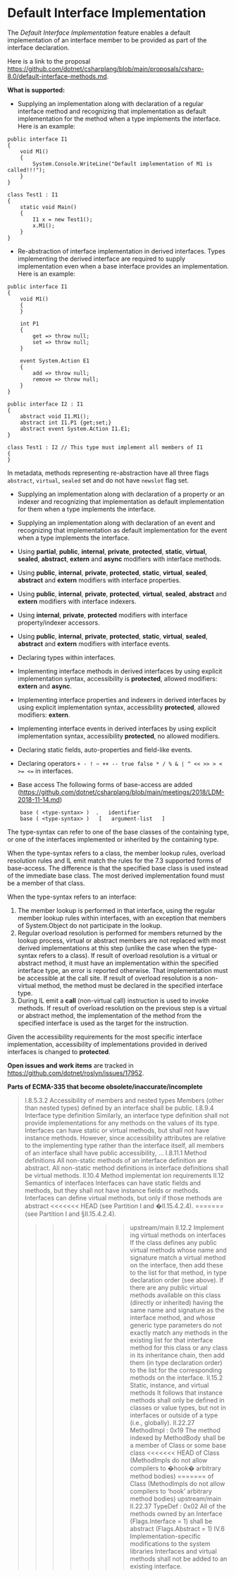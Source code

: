 Default Interface Implementation
=========================

The *Default Interface Implementation* feature enables a default implementation of an interface member to be provided as part of the interface declaration. 

Here is a link to the proposal https://github.com/dotnet/csharplang/blob/main/proposals/csharp-8.0/default-interface-methods.md. 

**What is supported:**
- Supplying an implementation along with declaration of a regular interface method and recognizing that implementation as default implementation for the method when a type implements the interface. 
Here is an example:
```
public interface I1
{
    void M1() 
    {
        System.Console.WriteLine("Default implementation of M1 is called!!!");
    }
}

class Test1 : I1
{
    static void Main()
    {
        I1 x = new Test1();
        x.M1();
    }
}
```

- Re-abstraction of interface implementation in derived interfaces. Types implementing the derived interface are required to supply implementation even when a base interface provides an implementation. 
Here is an example:
```
public interface I1
{
    void M1() 
    {
    }

    int P1 
    {
        get => throw null;
        set => throw null;
    }

    event System.Action E1
    {
        add => throw null;
        remove => throw null;
    }
}

public interface I2 : I1
{
    abstract void I1.M1();
    abstract int I1.P1 {get;set;}
    abstract event System.Action I1.E1;
}

class Test1 : I2 // This type must implement all members of I1
{
}
```
In metadata, methods representing re-abstraction have all three flags `abstract`, `virtual`, `sealed` set and do not have `newslot` flag set.


- Supplying an implementation along with declaration of a property or an indexer and recognizing that implementation as default implementation for them when a type implements the interface. 

- Supplying an implementation along with declaration of an event and recognizing that implementation as default implementation for the event when a type implements the interface. 

- Using **partial**, **public**, **internal**, **private**, **protected**, **static**, **virtual**, **sealed**, **abstract**, **extern** and **async** modifiers with interface methods.

- Using **public**, **internal**, **private**, **protected**, **static**, **virtual**, **sealed**, **abstract** and **extern** modifiers with interface properties.

- Using **public**, **internal**, **private**, **protected**, **virtual**, **sealed**, **abstract** and **extern** modifiers with interface indexers.

- Using **internal**, **private**, **protected** modifiers with interface property/indexer accessors.

- Using **public**, **internal**, **private**, **protected**, **static**, **virtual**, **sealed**, **abstract** and **extern** modifiers with interface events.

- Declaring types within interfaces.

- Implementing interface methods in derived interfaces by using explicit implementation syntax, accessibility is **protected**, allowed modifiers: **extern** and **async**.

- Implementing interface properties and indexers in derived interfaces by using explicit implementation syntax, accessibility **protected**, allowed modifiers: **extern**.

- Implementing interface events in derived interfaces by using explicit implementation syntax, accessibility **protected**, no allowed modifiers.

- Declaring static fields, auto-properties and field-like events.

- Declaring operators ```+ - ! ~ ++ -- true false * / % & | ^ << >> > < >= <=``` in interfaces.

- Base access
The following forms of base-access are added (https://github.com/dotnet/csharplang/blob/main/meetings/2018/LDM-2018-11-14.md)
```
    base ( <type-syntax> )  .   identifier
    base ( <type-syntax> )   [   argument-list   ]
```

The type-syntax can refer to one of the base classes of the containing type, or one of the interfaces implemented or inherited by the containing type.

When the type-syntax refers to a class, the member lookup rules, overload resolution rules and IL emit match the rules for the 7.3 supported
forms of base-access. The difference is that the specified base class is used instead of the immediate base class. The most derived implementation
found must be a member of that class.

When the type-syntax refers to an interface: 
1. The member lookup is performed in that interface, using the regular member lookup rules within interfaces, with an exception that members of
   System.Object do not participate in the lookup.
2. Regular overload resolution is performed for members returned by the lookup process, virtual or abstract members are not replaced with most
   derived implementations at this step (unlike the case when the type-syntax refers to a class). If result of overload resolution is a virtual
   or abstract method, it must have an implementation within the specified interface type, an error is reported otherwise. That
   implementation must be accessible at the call site. If result of overload resolution is a non-virtual method, the method must be declared in the
   specified interface type.
3. During IL emit a **call** (non-virtual call) instruction is used to invoke methods. If result of overload resolution on the previous step is
   a virtual or abstract method, the implementation of the method from the specified interface is used as the target for the instruction.
   
Given the accessibility requirements for the most specific interface implementation, accessibility of implementations provided in derived interfaces
is changed to **protected**.

**Open issues and work items** are tracked in https://github.com/dotnet/roslyn/issues/17952.

**Parts of ECMA-335 that become obsolete/inaccurate/incomplete**
>I.8.5.3.2 Accessibility of members and nested types
Members (other than nested types) defined by an interface shall be public.
I.8.9.4 Interface type definition
Similarly, an interface type definition shall not provide implementations for any methods on the
values of its type.
Interfaces can have static or virtual methods, but shall not have instance methods.
However, since accessibility attributes are relative to the implementing type rather
than the interface itself, all members of an interface shall have public accessibility, ...
I.8.11.1 Method definitions
All non-static methods of an interface definition are abstract.
All non-static method definitions in interface definitions shall be virtual methods.
II.10.4 Method implementat ion requirements
II.12 Semantics of interfaces
Interfaces can have static fields and methods, but they shall not have instance fields or 
methods. Interfaces can define virtual methods, but only if those methods are abstract 
<<<<<<< HEAD
(see Partition I and �II.15.4.2.4).
=======
(see Partition I and §II.15.4.2.4).
>>>>>>> upstream/main
II.12.2 Implement ing virtual methods on interfaces
If the class defines any public virtual methods whose name and signature
match a virtual method on the interface, then add these to the list for that
method, in type declaration order (see above).
If there are any public virtual methods available on this class (directly or inherited)
having the same name and signature as the interface method, and whose generic type
parameters do not exactly match any methods in the existing list for that interface
method for this class or any class in its inheritance chain, then add them (in type
declaration order) to the list for the corresponding methods on the interface.
II.15.2 Static, instance, and virtual methods
It follows that instance methods shall only be defined in classes or value types, 
but not in interfaces or outside of a type (i.e., globally).
II.22.27 MethodImpl : 0x19
The method indexed by MethodBody shall be a member of Class or some base class
<<<<<<< HEAD
of Class (MethodImpls do not allow compilers to �hook� arbitrary method bodies)
=======
of Class (MethodImpls do not allow compilers to ‘hook’ arbitrary method bodies)
>>>>>>> upstream/main
II.22.37 TypeDef : 0x02
All of the methods owned by an Interface (Flags.Interface = 1) shall be abstract
(Flags.Abstract = 1)
IV.6 Implementation-specific modifications to the system libraries
Interfaces and virtual methods shall not be added to an existing interface.
